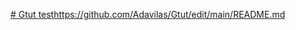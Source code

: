 [# Gtut
test](https://github.com/Adavilas/Gtut/edit/main/README.md)https://github.com/Adavilas/Gtut/edit/main/README.md
